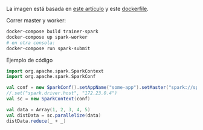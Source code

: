
La imagen está basada en [este artículo](https://towardsdatascience.com/a-journey-into-big-data-with-apache-spark-part-1-5dfcc2bccdd2) y este [dockerfile](https://github.com/gettyimages/docker-spark/blob/master/Dockerfile).

Correr master y worker:

```bash
docker-compose build trainer-spark
docker-compose up spark-worker
# en otra consola:
docker-compose run spark-submit
```

Ejemplo de código

```scala
import org.apache.spark.SparkContext
import org.apache.spark.SparkConf

val conf = new SparkConf().setAppName("some-app").setMaster("spark://spark-master:7077")
//.set("spark.driver.host", "172.23.0.4")
val sc = new SparkContext(conf)

val data = Array(1, 2, 3, 4, 5)
val distData = sc.parallelize(data)
distData.reduce(_ + _)
```
